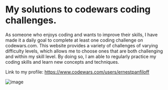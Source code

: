 # My solutions to codewars coding challenges.

As someone who enjoys coding and wants to improve their skills, I have made it a daily goal to complete at least one coding challenge on codewars.com. This website provides a variety of challenges of varying difficulty levels, which allows me to choose ones that are both challenging and within my skill level. By doing so, I am able to regularly practice my coding skills and learn new concepts and techniques.  

Link to my profile: https://www.codewars.com/users/ernestpanfiloff

![image](https://user-images.githubusercontent.com/87975970/226179100-829fbb32-a765-4d96-b006-117f868b3f6d.png)
